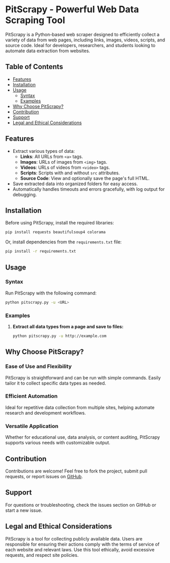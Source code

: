 # PitScrapy - Powerful Web Data Scraping Tool

PitScrapy is a Python-based web scraper designed to efficiently collect a variety of data from web pages, including links, images, videos, scripts, and source code. Ideal for developers, researchers, and students looking to automate data extraction from websites.

## Table of Contents
- [Features](#features)
- [Installation](#installation)
- [Usage](#usage)
  - [Syntax](#syntax)
  - [Examples](#examples)
- [Why Choose PitScrapy?](#why-choose-pitscrapy)
- [Contribution](#contribution)
- [Support](#support)
- [Legal and Ethical Considerations](#legal-and-ethical-considerations)

## Features

- Extract various types of data:
  - **Links**: All URLs from `<a>` tags.
  - **Images**: URLs of images from `<img>` tags.
  - **Videos**: URLs of videos from `<video>` tags.
  - **Scripts**: Scripts with and without `src` attributes.
  - **Source Code**: View and optionally save the page's full HTML.
- Save extracted data into organized folders for easy access.
- Automatically handles timeouts and errors gracefully, with log output for debugging.

## Installation

Before using PitScrapy, install the required libraries:

```bash
pip install requests beautifulsoup4 colorama
```

Or, install dependencies from the `requirements.txt` file:

```bash
pip install -r requirements.txt
```

## Usage

### Syntax

Run PitScrapy with the following command:

```bash
python pitscrapy.py -u <URL>
```

### Examples

1. **Extract all data types from a page and save to files:**
    ```bash
    python pitscrapy.py -u http://example.com
    ```

## Why Choose PitScrapy?

### Ease of Use and Flexibility

PitScrapy is straightforward and can be run with simple commands. Easily tailor it to collect specific data types as needed.

### Efficient Automation

Ideal for repetitive data collection from multiple sites, helping automate research and development workflows.

### Versatile Application

Whether for educational use, data analysis, or content auditing, PitScrapy supports various needs with customizable output.

## Contribution

Contributions are welcome! Feel free to fork the project, submit pull requests, or report issues on [GitHub](https://github.com/devpit/pitscrapy/issues).

## Support

For questions or troubleshooting, check the issues section on GitHub or start a new issue.

## Legal and Ethical Considerations

PitScrapy is a tool for collecting publicly available data. Users are responsible for ensuring their actions comply with the terms of service of each website and relevant laws. Use this tool ethically, avoid excessive requests, and respect site policies.
